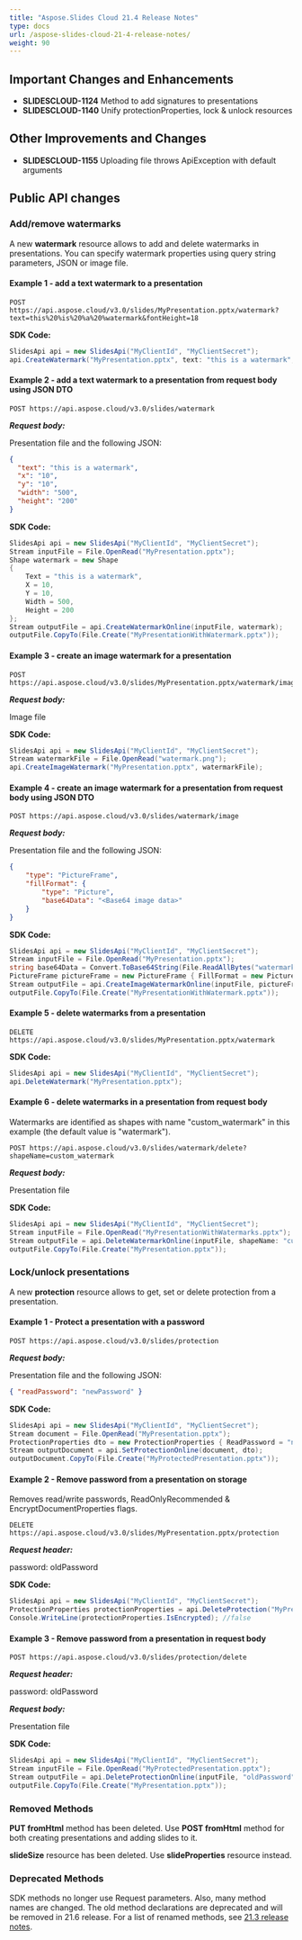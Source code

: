 ```yaml
---
title: "Aspose.Slides Cloud 21.4 Release Notes"
type: docs
url: /aspose-slides-cloud-21-4-release-notes/
weight: 90
---
```


## **Important Changes and Enhancements**
- **SLIDESCLOUD-1124** Method to add signatures to presentations
- **SLIDESCLOUD-1140** Unify protectionProperties, lock & unlock resources

## **Other Improvements and Changes**
- **SLIDESCLOUD-1155** Uploading file throws ApiException with default arguments

## **Public API changes**
### **Add/remove watermarks**
A new **watermark** resource allows to add and delete watermarks in presentations. You can specify watermark properties using query string parameters, JSON or image file.
#### **Example 1 - add a text watermark to a presentation**

```
POST https://api.aspose.cloud/v3.0/slides/MyPresentation.pptx/watermark?text=this%20%is%20%a%20%watermark&fontHeight=18
```

**SDK Code:**

```csharp
SlidesApi api = new SlidesApi("MyClientId", "MyClientSecret");
api.CreateWatermark("MyPresentation.pptx", text: "this is a watermark", fontHeight: 18);
```

#### **Example 2 - add a text watermark to a presentation from request body using JSON DTO**

```
POST https://api.aspose.cloud/v3.0/slides/watermark
```

***Request body:***

Presentation file and the following JSON:
```json
{
  "text": "this is a watermark",
  "x": "10",
  "y": "10",
  "width": "500",
  "height": "200"
}
```

**SDK Code:**

```csharp
SlidesApi api = new SlidesApi("MyClientId", "MyClientSecret");
Stream inputFile = File.OpenRead("MyPresentation.pptx");
Shape watermark = new Shape
{
    Text = "this is a watermark",
    X = 10,
    Y = 10,
    Width = 500,
    Height = 200
};
Stream outputFile = api.CreateWatermarkOnline(inputFile, watermark);
outputFile.CopyTo(File.Create("MyPresentationWithWatermark.pptx"));
```

#### **Example 3 - create an image watermark for a presentation**

```
POST https://api.aspose.cloud/v3.0/slides/MyPresentation.pptx/watermark/image
```

***Request body:***

Image file

**SDK Code:**

```csharp
SlidesApi api = new SlidesApi("MyClientId", "MyClientSecret");
Stream watermarkFile = File.OpenRead("watermark.png");
api.CreateImageWatermark("MyPresentation.pptx", watermarkFile);
```

#### **Example 4 - create an image watermark for a presentation from request body using JSON DTO**

```
POST https://api.aspose.cloud/v3.0/slides/watermark/image
```

***Request body:***

Presentation file and the following JSON:
```json
{
    "type": "PictureFrame",
    "fillFormat": {
        "type": "Picture",
        "base64Data": "<Base64 image data>"
    }
}
```

**SDK Code:**

```csharp
SlidesApi api = new SlidesApi("MyClientId", "MyClientSecret");
Stream inputFile = File.OpenRead("MyPresentation.pptx");
string base64Data = Convert.ToBase64String(File.ReadAllBytes("watermark.png"));
PictureFrame pictureFrame = new PictureFrame { FillFormat = new PictureFill { Base64Data = base64Data } };
Stream outputFile = api.CreateImageWatermarkOnline(inputFile, pictureFrame: pictureFrame);
outputFile.CopyTo(File.Create("MyPresentationWithWatermark.pptx"));
```

#### **Example 5 - delete watermarks from a presentation**

```
DELETE https://api.aspose.cloud/v3.0/slides/MyPresentation.pptx/watermark
```

**SDK Code:**

```csharp
SlidesApi api = new SlidesApi("MyClientId", "MyClientSecret");
api.DeleteWatermark("MyPresentation.pptx");
```

#### **Example 6 - delete watermarks in a presentation from request body**
Watermarks are identified as shapes with name "custom_watermark" in this example (the default value is "watermark").

```
POST https://api.aspose.cloud/v3.0/slides/watermark/delete?shapeName=custom_watermark
```

***Request body:***

Presentation file

**SDK Code:**

```csharp
SlidesApi api = new SlidesApi("MyClientId", "MyClientSecret");
Stream inputFile = File.OpenRead("MyPresentationWithWatermarks.pptx");
Stream outputFile = api.DeleteWatermarkOnline(inputFile, shapeName: "custom_watermark");
outputFile.CopyTo(File.Create("MyPresentation.pptx"));
```

### **Lock/unlock presentations**
A new **protection** resource allows to get, set or delete protection from a presentation.
#### **Example 1 - Protect a presentation with a password**

```
POST https://api.aspose.cloud/v3.0/slides/protection
```

***Request body:***

Presentation file and the following JSON:
```json
{ "readPassword": "newPassword" }
```

**SDK Code:**

```csharp
SlidesApi api = new SlidesApi("MyClientId", "MyClientSecret");
Stream document = File.OpenRead("MyPresentation.pptx");
ProtectionProperties dto = new ProtectionProperties { ReadPassword = "newPassword" };
Stream outputDocument = api.SetProtectionOnline(document, dto);
outputDocument.CopyTo(File.Create("MyProtectedPresentation.pptx"));
```

#### **Example 2 - Remove password from a presentation on storage**
Removes read/write passwords, ReadOnlyRecommended & EncryptDocumentProperties flags.

```
DELETE https://api.aspose.cloud/v3.0/slides/MyPresentation.pptx/protection
```

***Request header:***

password: oldPassword

**SDK Code:**

```csharp
SlidesApi api = new SlidesApi("MyClientId", "MyClientSecret");
ProtectionProperties protectionProperties = api.DeleteProtection("MyPresentation.pptx", "oldPassword");
Console.WriteLine(protectionProperties.IsEncrypted); //false
```

#### **Example 3 - Remove password from a presentation in request body**

```
POST https://api.aspose.cloud/v3.0/slides/protection/delete
```

***Request header:***

password: oldPassword

***Request body:***

Presentation file

**SDK Code:**

```csharp
SlidesApi api = new SlidesApi("MyClientId", "MyClientSecret");
Stream inputFile = File.OpenRead("MyProtectedPresentation.pptx");
Stream outputFile = api.DeleteProtectionOnline(inputFile, "oldPassword");
outputFile.CopyTo(File.Create("MyPresentation.pptx"));
```

### **Removed Methods**

**PUT fromHtml** method has been deleted. Use **POST fromHtml** method for both creating presentations and adding slides to it.

**slideSize** resource has been deleted. Use **slideProperties** resource instead.

### **Deprecated Methods**

SDK methods no longer use Request parameters. Also, many method names are changed.
The old method declarations are deprecated and will be removed in 21.6 release.
For a list of renamed methods, see [21.3 release notes](/slides/aspose-slides-cloud-21-3-release-notes).